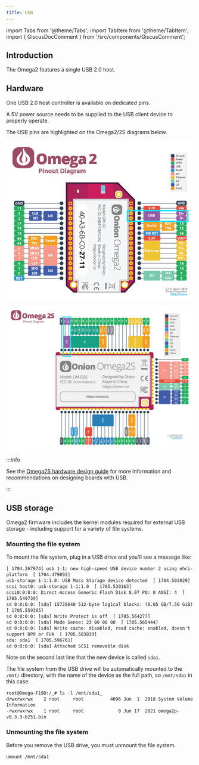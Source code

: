 ```yaml
---
title: USB
---
```


import Tabs from '@theme/Tabs';
import TabItem from '@theme/TabItem';
import { GiscusDocComment } from '/src/components/GiscusComment';

## Introduction

The Omega2 features a single USB 2.0 host.

## Hardware

One USB 2.0 host controller is available on dedicated pins. 

A 5V power source needs to be supplied to the USB client device to properly operate.

The USB pins are highlighted on the Omega2/2S diagrams below.

<Tabs>
  <TabItem value="omega2" label="Omega2" default>

  ![omega2-pinout usb-pins](./assets/omega2-pinout-usb-highlights.png)

   </TabItem>
  <TabItem value="omega2s" label="Omega2S">

![omega2s-pinout usb-pins](./assets/omega2s-pinout-usb-highlights.png)

  </TabItem>
</Tabs>

:::info

See the [Omega2S hardware design guide](https://github.com/OnionIoT/Omega2/blob/master/Documents/Omega2S%20Hardware%20Design%20Guide.pdf) for more information and recommendations on designing boards with USB. 

:::

## USB storage

Omega2 firmware includes the kernel modules required for external USB storage - including support for a variety of file systems.

### Mounting the file system

To mount the file system, plug in a USB drive and you’ll see a message like:

```shell
[ 1704.267974] usb 1-1: new high-speed USB device number 2 using ehci-platform  [ 1704.479893] 
usb-storage 1-1:1.0: USB Mass Storage device detected  [ 1704.502029] 
scsi host0: usb-storage 1-1:1.0  [ 1705.530163] 
scsi0:0:0:0: Direct-Access Generic Flash Disk 8.07 PQ: 0 ANSI: 4  [ 1705.549739] 
sd 0:0:0:0: [sda] 15728640 512-byte logical blocks: (8.05 GB/7.50 GiB)  [ 1705.559385] 
sd 0:0:0:0: [sda] Write Protect is off  [ 1705.564277] 
sd 0:0:0:0: [sda] Mode Sense: 23 00 00 00  [ 1705.565444] 
sd 0:0:0:0: [sda] Write cache: disabled, read cache: enabled, doesn't support DPO or FUA  [ 1705.583833]  
sda: sda1  [ 1705.596761] 
sd 0:0:0:0: [sda] Attached SCSI removable disk
```

Note on the second last line that the new device is called `sda1`.

The file system from the USB drive will be automatically mounted to the `/mnt/` directory, with the name of the device as the full path, so `/mnt/sda1` in this case.

```shell
root@Omega-F19D:/_# ls -l /mnt/sda1_
drwxrwxrwx    2 root     root          4096 Jun  1  2018 System Volume Information
-rwxrwxrwx    1 root     root             0 Jun 17  2021 omega2p-v0.3.3-b251.bin
```

### Unmounting the file system

Before you remove the USB drive, you must unmount the file system.

```shell
umount /mnt/sda1
```

<GiscusDocComment />